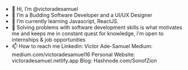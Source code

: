 - 👋 Hi, I’m @victoradesamuel
- 👀 I’m a Budding Software Developer and a UI/UX Designer
- 🌱 I’m currently learning Javascript, ReactJS.
- 💞️ Solving problems with software development skills is what motivates me and keeps me in constant quest for knowledge, i'm open to  internships & job opportunities
- 📫 How to reach me Linkedin: Victor Ade-Samuel
                     Medium: medium.com/victoradesamuel16
                     Personal Website: victoradesamuel.netlify.app
                     Blog: Hashnode.com/SonofZion

<!---
victoradesamuel/victoradesamuel is a ✨ special ✨ repository because its `README.md` (this file) appears on your GitHub profile.
You can click the Preview link to take a look at your changes.
--->
